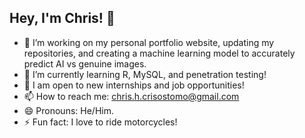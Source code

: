 ## Hey, I'm Chris! 👋

- 🔭 I’m working on my personal portfolio website, updating my repositories, and creating a machine learning model to accurately predict AI vs genuine images.
- 🌱 I’m currently learning R, MySQL, and penetration testing!
- 💬 I am open to new internships and job opportunities!
- 📫 How to reach me: chris.h.crisostomo@gmail.com
- 😄 Pronouns: He/Him.
- ⚡ Fun fact: I love to ride motorcycles!
